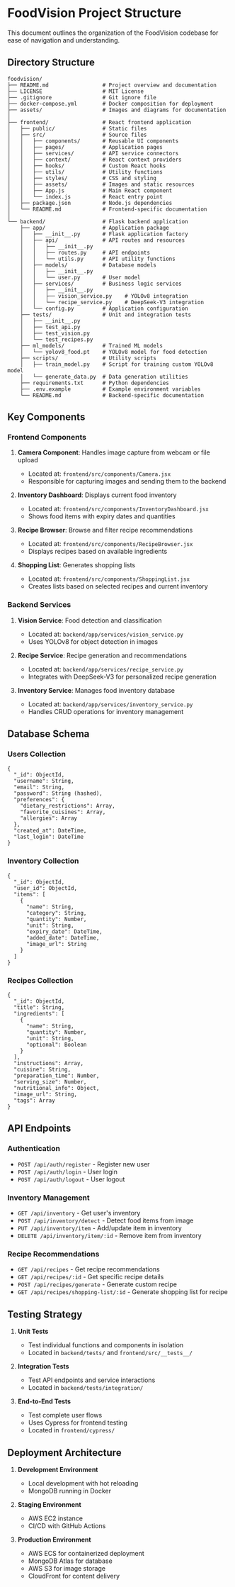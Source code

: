 # FoodVision Project Structure

This document outlines the organization of the FoodVision codebase for ease of navigation and understanding.

## Directory Structure

```
foodvision/
├── README.md                 # Project overview and documentation
├── LICENSE                   # MIT License
├── .gitignore                # Git ignore file
├── docker-compose.yml        # Docker composition for deployment
├── assets/                   # Images and diagrams for documentation
│
├── frontend/                 # React frontend application
│   ├── public/               # Static files
│   ├── src/                  # Source files
│   │   ├── components/       # Reusable UI components
│   │   ├── pages/            # Application pages
│   │   ├── services/         # API service connectors
│   │   ├── context/          # React context providers
│   │   ├── hooks/            # Custom React hooks
│   │   ├── utils/            # Utility functions
│   │   ├── styles/           # CSS and styling
│   │   ├── assets/           # Images and static resources
│   │   ├── App.js            # Main React component
│   │   └── index.js          # React entry point
│   ├── package.json          # Node.js dependencies
│   └── README.md             # Frontend-specific documentation
│
└── backend/                  # Flask backend application
    ├── app/                  # Application package
    │   ├── __init__.py       # Flask application factory
    │   ├── api/              # API routes and resources
    │   │   ├── __init__.py
    │   │   ├── routes.py     # API endpoints
    │   │   └── utils.py      # API utility functions
    │   ├── models/           # Database models
    │   │   ├── __init__.py
    │   │   └── user.py       # User model
    │   ├── services/         # Business logic services
    │   │   ├── __init__.py
    │   │   ├── vision_service.py    # YOLOv8 integration
    │   │   └── recipe_service.py    # DeepSeek-V3 integration
    │   └── config.py         # Application configuration
    ├── tests/                # Unit and integration tests
    │   ├── __init__.py
    │   ├── test_api.py
    │   ├── test_vision.py
    │   └── test_recipes.py
    ├── ml_models/            # Trained ML models
    │   └── yolov8_food.pt    # YOLOv8 model for food detection
    ├── scripts/              # Utility scripts
    │   ├── train_model.py    # Script for training custom YOLOv8 model
    │   └── generate_data.py  # Data generation utilities
    ├── requirements.txt      # Python dependencies
    ├── .env.example          # Example environment variables
    └── README.md             # Backend-specific documentation
```

## Key Components

### Frontend Components

1. **Camera Component**: Handles image capture from webcam or file upload
   - Located at: `frontend/src/components/Camera.jsx`
   - Responsible for capturing images and sending them to the backend

2. **Inventory Dashboard**: Displays current food inventory
   - Located at: `frontend/src/components/InventoryDashboard.jsx`
   - Shows food items with expiry dates and quantities

3. **Recipe Browser**: Browse and filter recipe recommendations
   - Located at: `frontend/src/components/RecipeBrowser.jsx`
   - Displays recipes based on available ingredients

4. **Shopping List**: Generates shopping lists
   - Located at: `frontend/src/components/ShoppingList.jsx`
   - Creates lists based on selected recipes and current inventory

### Backend Services

1. **Vision Service**: Food detection and classification
   - Located at: `backend/app/services/vision_service.py`
   - Uses YOLOv8 for object detection in images

2. **Recipe Service**: Recipe generation and recommendations
   - Located at: `backend/app/services/recipe_service.py`
   - Integrates with DeepSeek-V3 for personalized recipe generation

3. **Inventory Service**: Manages food inventory database
   - Located at: `backend/app/services/inventory_service.py`
   - Handles CRUD operations for inventory management

## Database Schema

### Users Collection
```
{
  "_id": ObjectId,
  "username": String,
  "email": String,
  "password": String (hashed),
  "preferences": {
    "dietary_restrictions": Array,
    "favorite_cuisines": Array,
    "allergies": Array
  },
  "created_at": DateTime,
  "last_login": DateTime
}
```

### Inventory Collection
```
{
  "_id": ObjectId,
  "user_id": ObjectId,
  "items": [
    {
      "name": String,
      "category": String,
      "quantity": Number,
      "unit": String,
      "expiry_date": DateTime,
      "added_date": DateTime,
      "image_url": String
    }
  ]
}
```

### Recipes Collection
```
{
  "_id": ObjectId,
  "title": String,
  "ingredients": [
    {
      "name": String,
      "quantity": Number,
      "unit": String,
      "optional": Boolean
    }
  ],
  "instructions": Array,
  "cuisine": String,
  "preparation_time": Number,
  "serving_size": Number,
  "nutritional_info": Object,
  "image_url": String,
  "tags": Array
}
```

## API Endpoints

### Authentication
- `POST /api/auth/register` - Register new user
- `POST /api/auth/login` - User login
- `POST /api/auth/logout` - User logout

### Inventory Management
- `GET /api/inventory` - Get user's inventory
- `POST /api/inventory/detect` - Detect food items from image
- `PUT /api/inventory/item` - Add/update item in inventory
- `DELETE /api/inventory/item/:id` - Remove item from inventory

### Recipe Recommendations
- `GET /api/recipes` - Get recipe recommendations
- `GET /api/recipes/:id` - Get specific recipe details
- `POST /api/recipes/generate` - Generate custom recipe
- `GET /api/recipes/shopping-list/:id` - Generate shopping list for recipe

## Testing Strategy

1. **Unit Tests**
   - Test individual functions and components in isolation
   - Located in `backend/tests/` and `frontend/src/__tests__/`

2. **Integration Tests**
   - Test API endpoints and service interactions
   - Located in `backend/tests/integration/`

3. **End-to-End Tests**
   - Test complete user flows
   - Uses Cypress for frontend testing
   - Located in `frontend/cypress/`

## Deployment Architecture

1. **Development Environment**
   - Local development with hot reloading
   - MongoDB running in Docker

2. **Staging Environment**
   - AWS EC2 instance
   - CI/CD with GitHub Actions

3. **Production Environment**
   - AWS ECS for containerized deployment
   - MongoDB Atlas for database
   - AWS S3 for image storage
   - CloudFront for content delivery

